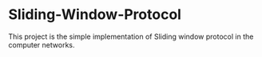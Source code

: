 # Sliding-Window-Protocol

This project is the simple implementation of Sliding window protocol in the computer networks.

